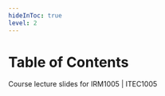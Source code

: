 ```yaml
---
hideInToc: true
level: 2
---
```


# Table of Contents

Course lecture slides for IRM1005 | ITEC1005

<Toc columns="2" maxDepth="1" minDepth="1" mode="all" />
